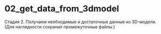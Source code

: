# 02_get_data_from_3dmodel
Стадия 2. Получаем необходимые и достаточные данные из 3D-модели. (Для наглядности сохранил промежуточные файлы.)
